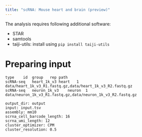 ```yaml
---
title: "scRNA: Mouse heart and brain (preview)"
---
```


The analysis requires following additional software:

* STAR
* samtools
* taiji-utils: install using `pip install taiji-utils`

Preparing input
===============

```
type	id	group	rep	path
scRNA-seq	heart_1k_v3	heart	1	data/heart_1k_v3_R1.fastq.gz,data/heart_1k_v3_R2.fastq.gz
scRNA-seq	neuron_1k_v3	neuron	1	data/neuron_1k_v3_R1.fastq.gz,data/neuron_1k_v3_R2.fastq.gz
```

```
output_dir: output
input: input.tsv
assembly: mm10
scrna_cell_barcode_length: 16
scrna_umi_length: 12
cluster_optimizer: CPM
cluster_resolution: 0.5
```